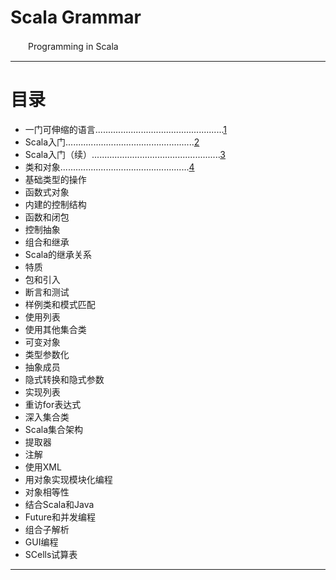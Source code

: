 # Scala Grammar    
　　Programming in Scala    

***    
# 目录
- 一门可伸缩的语言...................................................[1](./a-scalable-language/README.md)
- Scala入门...................................................[2](./first-step-in-scala/README.md)
- Scala入门（续）...................................................[3](./next-step-in-scala/README.md)
- 类和对象...................................................[4](./classes-and-objects/README.md)
- 基础类型的操作
- 函数式对象
- 内建的控制结构
- 函数和闭包
- 控制抽象
- 组合和继承
- Scala的继承关系
- 特质
- 包和引入
- 断言和测试
- 样例类和模式匹配
- 使用列表
- 使用其他集合类
- 可变对象
- 类型参数化
- 抽象成员
- 隐式转换和隐式参数
- 实现列表
- 重访for表达式
- 深入集合类
- Scala集合架构
- 提取器
- 注解
- 使用XML
- 用对象实现模块化编程
- 对象相等性
- 结合Scala和Java
- Future和并发编程
- 组合子解析
- GUI编程
- SCells试算表

***
